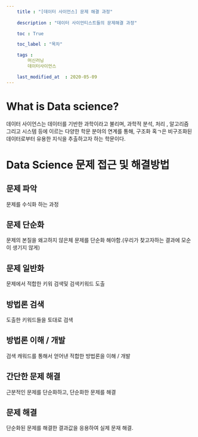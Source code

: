 ```yaml
---
    title : "[데이터 사이언스] 문제 해결 과정"
     
    description : "데이터 사이언티스트들의 문제해결 과정"

    toc : True

    toc_label : "목차"

    tags :
        머신러닝
        데이터사이언스

    last_modified_at  : 2020-05-09
---
```


# What is Data science?

데이터 사이언스는 데이터를 기반한 과학이라고 불리며, 과학적 분석, 처리 , 알고리즘 그리고 시스템 등에 이르는 다양한 학문 분야의 연계를 통해, 구조화 혹ㄱ은 비구조화된 데이터로부터 유용한 지식을 추출하고자 하는 학문이다.

# Data Science 문제 접근 및 해결방법
## 문제 파악
문제를 수식화 하는 과정
## 문제 단순화
문제의 본질을 왜고하지 않은체 문제를 단순화 해야함.(우리가 찾고자하는 결과에 모순이 생기지 않게)
## 문제 일반화
문제에서 적합한 키워 검색및 검색키워드 도출
## 방법론 검색
도출한 키워드들을 토대로 검색
## 방법론 이해 / 개발
검색 캐워드를 통해서 얻어낸 적합한 방법론을 이해 / 개발
## 간단한 문제 해결
근분적인 문제를 단순화하고, 단순화한 문제를 해결
## 문제 해결
단순화된 문제를 해결한 결과값을 응용하여 실제 문재 해결.

